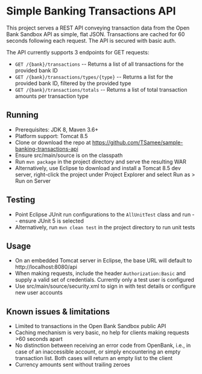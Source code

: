 # Simple Banking Transactions API

This project serves a REST API conveying transaction data from the Open Bank Sandbox API as simple, flat JSON. Transactions are cached for 60 seconds following each request. The API is secured with basic auth.

The API currently supports 3 endpoints for GET requests:
- `GET /{bank}/transactions` -- Returns a list of all transactions for the provided bank ID
- `GET /{bank}/transactions/types/{type}` -- Returns a list for the provided bank ID, filtered by the provided type
- `GET /{bank}/transactions/totals` -- Returns a list of total transaction amounts per transaction type

## Running
- Prerequisites: JDK 8, Maven 3.6+
- Platform support: Tomcat 8.5
- Clone or download the repo at https://github.com/TSamee/sample-banking-transactions-api
- Ensure src/main/source is on the classpath
- Run `mvn package` in the project directory and serve the resulting WAR
- Alternatively, use Eclipse to download and install a Tomcat 8.5 dev server, right-click the project under Project Explorer and select Run as > Run on Server

## Testing
- Point Eclipse JUnit run configurations to the `AllUnitTest` class and run -- ensure JUnit 5 is selected
- Alternatively, run `mvn clean test` in the project directory to run unit tests

## Usage
- On an embedded Tomcat server in Eclipse, the base URL will default to http://localhost:8080/api
- When making requests, include the header `Authorization:Basic` and supply a valid set of credentials. Currently only a test user is configured
- Use src/main/source/security.xml to sign in with test details or configure new user accounts

## Known issues & limitations
- Limited to transactions in the Open Bank Sandbox public API
- Caching mechanism is very basic, no help for clients making requests >60 seconds apart
- No distinction between receiving an error code from OpenBank, i.e., in case of an inaccessible account, or simply encountering an empty transaction list. Both cases will return an empty list to the client
- Currency amounts sent without trailing zeroes
